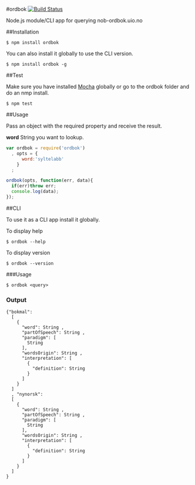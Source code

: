 #ordbok [![Build Status](https://travis-ci.org/zrrrzzt/ordbok.svg?branch=master)](https://travis-ci.org/zrrrzzt/ordbok)

Node.js module/CLI app for querying nob-ordbok.uio.no

##Installation

```
$ npm install ordbok
```

You can also install it globally to use the CLI version.

```
$ npm install ordbok -g
```

##Test

Make sure you have installed [Mocha](http://visionmedia.github.io/mocha/) globally or go to the ordbok folder and do an nmp install.

```
$ npm test
```

##Usage

Pass an object with the required property and receive the result.

**word** String you want to lookup.

```javascript
var ordbok = require('ordbok')
  , opts = {
      word:'syltelabb'
    }
  ;

ordbok(opts, function(err, data){
  if(err)throw err;
  console.log(data);
});
```

##CLI

To use it as a CLI app install it globally.

To display help

```
$ ordbok --help
```

To display version

```
$ ordbok --version
```

###Usage

```
$ ordbok <query>
```


### Output

```
{"bokmal":
  [
    {
      "word": String ,
      "partOfSpeech": String ,
      "paradigm": [
        String
      ],
      "wordsOrigin": String ,
      "interpretation": [
        {
          "definition": String
        }
      ]
    }
  ]
  , "nynorsk":
  [
    {
      "word": String ,
      "partOfSpeech": String ,
      "paradigm": [
        String
      ],
      "wordsOrigin": String ,
      "interpretation": [
        {
          "definition": String
        }
      ]
    }
  ]
}

```
